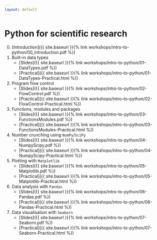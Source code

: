 ```yaml
---
layout: default
---
```


# Python for scientific research

0. [Introduction]({{ site.baseurl }}{% link workshops/intro-to-python/00_Introduction.pdf %})
1. Built-in data types
    * [Slides]({{ site.baseurl }}{% link workshops/intro-to-python/01-DataTypes.pdf %})
    * [Practical]({{ site.baseurl }}{% link workshops/intro-to-python/01-DataTypes-Practical.html %})
2. Program flow control
    * [Slides]({{ site.baseurl }}{% link workshops/intro-to-python/02-FlowControl.pdf %})
    * [Practical]({{ site.baseurl }}{% link workshops/intro-to-python/02-FlowControl-Practical.html %})
3. Functions, modules and packages
    * [Slides]({{ site.baseurl }}{% link workshops/intro-to-python/03-FunctionsModules.pdf %})
    * [Practical]({{ site.baseurl }}{% link workshops/intro-to-python/03-FunctionsModules-Practical.html %})
4. Number crunching using `NumPy`/`SciPy`
    * [Slides]({{ site.baseurl }}{% link workshops/intro-to-python/04-NumpyScipy.pdf %})
    * [Practical]({{ site.baseurl }}{% link workshops/intro-to-python/04-NumpyScipy-Practical.html %})
5. Plotting with `Matplotlib`
    * [Slides]({{ site.baseurl }}{% link workshops/intro-to-python/05-Matplotlib.pdf %})
    * [Practical]({{ site.baseurl }}{% link workshops/intro-to-python/05-Matplotlib-Practical.html %})
6. Data analysis with `Pandas`
    * [Slides]({{ site.baseurl }}{% link workshops/intro-to-python/06-Pandas.pdf %})
    * [Practical]({{ site.baseurl }}{% link workshops/intro-to-python/06-Pandas-Practical.html %})
7. Data visualisation with `Seaborn`
    * [Slides]({{ site.baseurl }}{% link workshops/intro-to-python/07-Seaborn.pdf %})
    * [Practical]({{ site.baseurl }}{% link workshops/intro-to-python/07-Seaborn-Practical.html %})